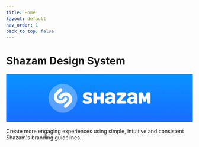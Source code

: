 ```yaml
---
title: Home
layout: default
nav_order: 1
back_to_top: false
---
```


# Shazam Design System

![Shazam logo white on blue](./links/shazam-logo-white-on-blue.jpg)

Create more engaging experiences using simple, intuitive and consistent Shazam's branding guidelines.
